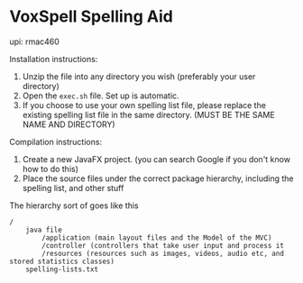 # VoxSpell Spelling Aid #

upi: rmac460

Installation instructions:

1. Unzip the file into any directory you wish (preferably your user directory)
2. Open the `exec.sh` file. Set up is automatic.
3. If you choose to use your own spelling list file, please replace the existing spelling list file in the same directory. (MUST BE THE SAME NAME AND DIRECTORY)

Compilation instructions:

1. Create a new JavaFX project. (you can search Google if you don't know how to do this)
2. Place the source files under the correct package hierarchy, including the spelling list, and other stuff

The hierarchy sort of goes like this

```
/
	java file
		/application (main layout files and the Model of the MVC)
		/controller (controllers that take user input and process it 
		/resources (resources such as images, videos, audio etc, and stored statistics classes)
	spelling-lists.txt
```

